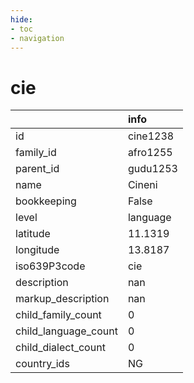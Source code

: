 ```yaml
---
hide:
- toc
- navigation
---
```

# cie
|                      | info     |
|:---------------------|:---------|
| id                   | cine1238 |
| family_id            | afro1255 |
| parent_id            | gudu1253 |
| name                 | Cineni   |
| bookkeeping          | False    |
| level                | language |
| latitude             | 11.1319  |
| longitude            | 13.8187  |
| iso639P3code         | cie      |
| description          | nan      |
| markup_description   | nan      |
| child_family_count   | 0        |
| child_language_count | 0        |
| child_dialect_count  | 0        |
| country_ids          | NG       |